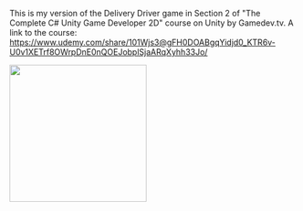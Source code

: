 This is my version of the Delivery Driver game in Section 2 of "The Complete C# Unity Game Developer 2D" course on Unity by Gamedev.tv.
A link to the course: https://www.udemy.com/share/101Wjs3@gFH0DOABgqYidjd0_KTR6v-U0v1XETrf8OWrpDnE0nQOEJobplSjaARqXyhh33Jo/

<p style="display:flex">
    <a href="https://github.com/Kabir1240/Unity-Course-Section-2-Delivery-Driver">
        <img width=240 src="https://media.giphy.com/media/v1.Y2lkPTc5MGI3NjExZHRtNzFoYWNqc3NpcGoxeXV0emRhY3lkZnp5eGduZ2luZzUwMHI1dyZlcD12MV9pbnRlcm5hbF9naWZfYnlfaWQmY3Q9Zw/vhUkRpBRM63Fd1LYls/giphy.gif" />
    </a>
</p>
